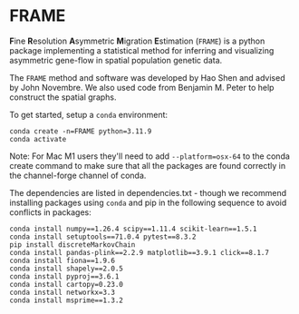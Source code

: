 

# FRAME

**F**ine **R**esolution **A**symmetric **M**igration **E**stimation (`FRAME`) is a python package 
implementing a statistical method for inferring and visualizing asymmetric gene-flow in 
spatial population genetic data.

The `FRAME` method and software was developed by Hao Shen and advised by John Novembre. We also used code from Benjamin M. Peter 
to help construct the spatial graphs. 
 
To get started, setup a `conda` environment:

```
conda create -n=FRAME python=3.11.9
conda activate 
```
Note: For Mac M1 users they'll need to add `--platform=osx-64` to the conda create command to make sure that all the packages are found correctly in the channel-forge channel of conda. 

The dependencies are listed in dependencies.txt - though we recommend installing packages using `conda` and pip in the following sequence to avoid conflicts in packages:

```
conda install numpy==1.26.4 scipy==1.11.4 scikit-learn==1.5.1
conda install setuptools==71.0.4 pytest==8.3.2
pip install discreteMarkovChain
conda install pandas-plink==2.2.9 matplotlib==3.9.1 click==8.1.7
conda install fiona==1.9.6
conda install shapely==2.0.5
conda install pyproj==3.6.1
conda install cartopy=0.23.0
conda install networkx=3.3
conda install msprime==1.3.2

```
